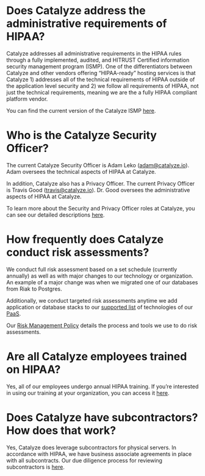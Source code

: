 # Does Catalyze address the administrative requirements of HIPAA?

Catalyze addresses all administrative requirements in the HIPAA rules through a fully implemented, audited, and HITRUST Certified information security management program (ISMP). One of the differentiators between Catalyze and other vendors offering “HIPAA-ready” hosting services is that Catalyze 1) addresses all of the technical requirements of HIPAA outside of the application level security and 2) we follow all requirements of HIPAA, not just the technical requirements, meaning we are the a fully HIPAA compliant platform vendor.

You can find the current version of the Catalyze ISMP [here][1].

# Who is the Catalyze Security Officer?

The current Catalyze Security Officer is Adam Leko (adam@catalyze.io). Adam oversees the technical aspects of HIPAA at Catalyze.

In addition, Catalyze also has a Privacy Officer. The current Privacy Officer is Travis Good (travis@catalyze.io). Dr. Good oversees the administrative aspects of HIPAA at Catalyze.

To learn more about the Security and Privacy Officer roles at Catalyze, you can see our detailed descriptions [here][2].

# How frequently does Catalyze conduct risk assessments?

We conduct full risk assessment based on a set schedule (currently annually) as well as with major changes to our technology or organization. An example of a major change was when we migrated one of our databases from Riak to Postgres.

Additionally, we conduct targeted risk assessments anytime we add application or database stacks to our [supported list][3] of technologies of our [PaaS][4].

Our [Risk Management Policy][5] details the process and tools we use to do risk assessments.

# Are all Catalyze employees trained on HIPAA?

Yes, all of our employees undergo annual HIPAA training. If you’re interested in using our training at your organization, you can access it [here][6]. 

# Does Catalyze have subcontractors? How does that work?

Yes, Catalyze does leverage subcontractors for physical servers. In accordance with HIPAA, we have business associate agreements in place with all subcontracts. Our due diligence process for reviewing subcontractors is [here][7].

[1]:	https://policy.catalyze.io/
[2]:	https://policy.catalyze.io/#roles-policy
[3]:	https://resources.catalyze.io/paas/paas-faq/buildpacks/
[4]:	https://catalyze.io/paas
[5]:	https://policy.catalyze.io/#risk-management-policy
[6]:	https://training.catalyze.io/
[7]:	https://policy.catalyze.io/#applicable-standards-from-the-hitrust-common-security-framework112